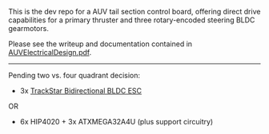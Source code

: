 This is the dev repo for a AUV tail section control board, offering direct drive capabilities for a primary thruster and three rotary-encoded steering BLDC gearmotors.

Please see the writeup and documentation contained in [AUVElectricalDesign.pdf]().

-----

Pending two vs. four quadrant decision:

* 3x [TrackStar Bidirectional BLDC ESC](www.hobbyking.com/hobbyking/store/__24290__Turnigy_TrackStar_18A_1_18th_Scale_Brushless_Car_ESC_USA_Warehouse_.html)

OR

* 6x HIP4020 + 3x ATXMEGA32A4U (plus support circuitry)
